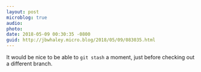 ```yaml
---
layout: post
microblog: true
audio: 
photo: 
date: 2018-05-09 00:30:35 -0800
guid: http://jbwhaley.micro.blog/2018/05/09/083035.html
---
```

It would be nice to be able to `git stash` a moment, just before checking out a different branch.

